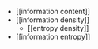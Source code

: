 - [[information content]]
- [[information density]]
    - [[entropy density]]
- [[information entropy]]
